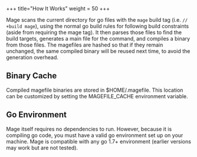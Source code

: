 +++
title="How It Works"
weight = 50
+++

Mage scans the current directory for go files with the `mage` build tag (i.e.
`// +build mage`), using the normal go build rules for following build
constraints (aside from requiring the mage tag).  It then parses those files to
find the build targets, generates a main file for the command, and compiles a
binary from those files.  The magefiles are hashed so that if they remain
unchanged, the same compiled binary will be reused next time, to avoid the
generation overhead.

## Binary Cache

Compiled magefile binaries are stored in $HOME/.magefile.  This location can be
customized by setting the MAGEFILE_CACHE environment variable.

## Go Environment

Mage itself requires no dependencies to run. However, because it is compiling go
code, you must have a valid go environment set up on your machine.  Mage is
compatible with any go 1.7+ environment (earlier versions may work but are not
tested).
